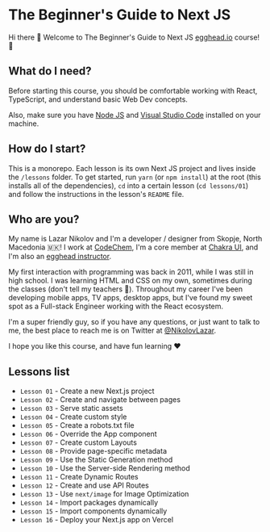 # The Beginner's Guide to Next JS

Hi there 👋 Welcome to The Beginner's Guide to Next JS [egghead.io](https://egghead.io) course! 🚀

## What do I need?

Before starting this course, you should be comfortable working with React, TypeScript, and understand basic Web Dev concepts.

Also, make sure you have [Node JS](https://nodejs.org/) and [Visual Studio Code](https://code.visualstudio.com/) installed on your machine.

## How do I start?

This is a monorepo. Each lesson is its own Next JS project and lives inside the `/lessons` folder. To get started, run `yarn` (or `npm install`) at the root (this installs all of the dependencies), `cd` into a certain lesson (`cd lessons/01`) and follow the instructions in the lesson's `README` file.

## Who are you?

My name is Lazar Nikolov and I'm a developer / designer from Skopje, North Macedonia 🇲🇰! I work at [CodeChem](https://codechem.com), I'm a core member at [Chakra UI](https://chakra-ui.com), and I'm also an [egghead instructor](https://egghead.io/q/resources-by-lazar-nikolov).

My first interaction with programming was back in 2011, while I was still in high school. I was learning HTML and CSS on my own, sometimes during the classes (don't tell my teachers 🤫). Throughout my career I've been developing mobile apps, TV apps, desktop apps, but I've found my sweet spot as a Full-stack Engineer working with the React ecosystem.

I'm a super friendly guy, so if you have any questions, or just want to talk to me, the best place to reach me is on Twitter at [@NikolovLazar](https://twitter.com/NikolovLazar).

I hope you like this course, and have fun learning ❤️

## Lessons list

- `Lesson 01` - Create a new Next.js project
- `Lesson 02` - Create and navigate between pages
- `Lesson 03` - Serve static assets
- `Lesson 04` - Create custom style
- `Lesson 05` - Create a robots.txt file
- `Lesson 06` - Override the App component
- `Lesson 07` - Create custom Layouts
- `Lesson 08` - Provide page-specific metadata
- `Lesson 09` - Use the Static Generation method
- `Lesson 10` - Use the Server-side Rendering method
- `Lesson 11` - Create Dynamic Routes
- `Lesson 12` - Create and use API Routes
- `Lesson 13` - Use `next/image` for Image Optimization
- `Lesson 14` - Import packages dynamically
- `Lesson 15` - Import components dynamically
- `Lesson 16` - Deploy your Next.js app on Vercel
